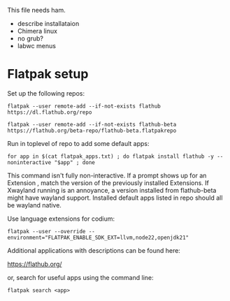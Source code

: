 This file needs ham.

* describe installataion
* Chimera linux
* no grub?
* labwc menus

# Flatpak setup

Set up the following repos:

```
flatpak --user remote-add --if-not-exists flathub https://dl.flathub.org/repo

flatpak --user remote-add --if-not-exists flathub-beta https://flathub.org/beta-repo/flathub-beta.flatpakrepo
```

Run in toplevel of repo to add some default apps:

```
for app in $(cat flatpak_apps.txt) ; do flatpak install flathub -y --noninteractive "$app" ; done
```

This command isn't fully non-interactive. If a prompt shows up for an Extension , match the version of the previously installed Extensions.  If Xwayland running is an annoyance, a version installed from flathub-beta might have wayland support.  Installed default apps listed in repo should all be wayland native.

Use language extensions for codium:

```
flatpak --user --override --environment="FLATPAK_ENABLE_SDK_EXT=llvm,node22,openjdk21"
```

Additional applications with descriptions can be found here:

https://flathub.org/

or, search for useful apps using the command line:

```
flatpak search <app>
```